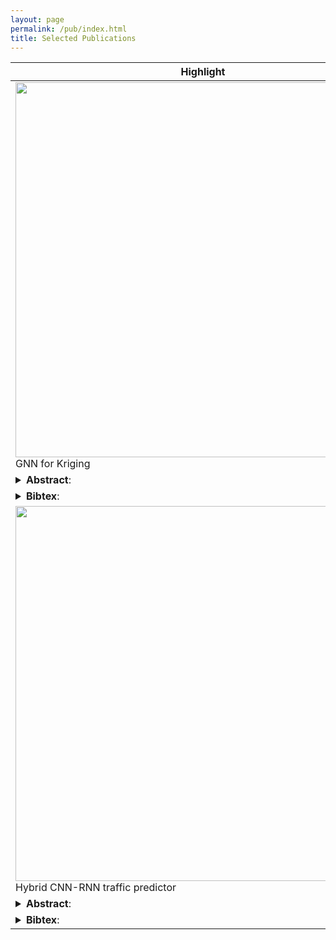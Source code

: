```yaml
---
layout: page
permalink: /pub/index.html
title: Selected Publications
---
```


<table style="width:100%">
    <thead>
		<tr>
			<th width="25%">Highlight</th>
			<th width="21%">Authors</th>
			<th width="32%">Title</th>
			<th width="2%">Year</th>
			<th width="20%">Journal/Proceedings</th>
		</tr>
    </thead>
	<tbody>
    <tr id="wu2020inductive" class="entry">
          <td>
        <div class="polaroid">
          <img src="https://kaimaoge.github.io/pub_img/ignnk.PNG" width="600" class="research_img">
          <div class="container">
          GNN for Kriging
          </div>
        </div>
      </td>
          <td><strong>Y. Wu</strong>, Zhuang, D, Labbe, A, & Sun, L.*</td>
      <td>
        Inductive Graph Neural Networks for Spatiotemporal Kriging<br>
                <p class="infolinks"> 
                  <!-- [<a href="https://arxiv.org/pdf/2006.07527.pdf">PDF</a>] -->
                  [<a href="https://arxiv.org/pdf/2006.07527">arXiv</a>]
                  [<a href="https://github.com/Kaimaoge/IGNNK">code</a>]
              </p>
        </td>
      <td>2021</td>
          <td>AAAI 2021</td>
        </tr>
        <tr id="abs_wu2020inductive" class="abstract noshow">
          <td colspan="5"><div align="justify"> <details><summary><b>Abstract</b>:</summary> <p>
		  Time series forecasting and spatiotemporal kriging are the two most important tasks in spatiotemporal data analysis. Recent research on graph neural networks has made substantial progress in time series forecasting, while little attention has been paid to the kriging problem---recovering signals for unsampled locations/sensors. Most existing scalable kriging methods (e.g., matrix/tensor completion) are transductive, and thus full retraining is required when we have a new sensor to interpolate. In this paper, we develop an Inductive Graph Neural Network Kriging (IGNNK) model to recover data for unsampled sensors on a network/graph structure. To generalize the effect of distance and reachability, we generate random subgraphs as samples and  corresponding adjacency matrix for each sample. By reconstructing all signals on each sample subgraph, IGNNK can effectively learn the spatial message passing mechanism. Empirical results on several real-world spatiotemporal datasets demonstrate the effectiveness of our model. In addition, we also find that the learned model can be successfully transferred to the same type of kriging tasks on an unseen dataset. Our results show that: 1) GNN is an efficient and effective tool for spatial kriging; 2) inductive GNNs can be trained using dynamic adjacency matrices; 3) a trained model can be transferred to new graph structures and 4) IGNNK can be used to generate virtual sensors. </p>
</details>
		  </div></td>
        </tr>
        <tr id="bib_wu2020inductive" class="bibtex noshow">
          <td colspan="5"><details><summary><b>Bibtex</b>:</summary> <p>
                <pre>@article{wu2020inductive,
  title={Inductive graph neural networks for spatiotemporal kriging},
  author={Wu, Yuankai and Zhuang, Dingyi and Labbe, Aurelie and Sun, Lijun},
  journal={arXiv preprint arXiv:2006.07527},
  year={2020}
}</pre></p>
</details>
      </td>
    </tr>
      <tr id="wu2018hybrid" class="entry">
          <td>
        <div class="polaroid">
          <img src="https://kaimaoge.github.io/pub_img/TRC.jpg" width="600" class="research_img">
          <div class="container">
          Hybrid CNN-RNN traffic predictor
          </div>
        </div>
      </td>
          <td><strong>Y. Wu</strong>, H. Tan, L. Qin, B. Ran, Z. Jiang.</td>
      <td>
        A hybrid deep learning based traffic flow prediction method and its understanding<br>
                <p class="infolinks"> 
                  <!-- [<a href="https://arxiv.org/pdf/2006.07527.pdf">PDF</a>] -->
                  [<a href="https://www.sciencedirect.com/science/article/pii/S0968090X18302651?casa_token=S9i_2E-eysgAAAAA:BB1qR2bgJBl0mYnZARG9XNUi41yknWZDmAkvvmVLKO2gpMQd0ZAAUt0IWpEthpIcopXO0UvUHifr">arXiv</a>]
              </p>
        </td>
      <td>2021</td>
          <td>Transportation Research Part C</td>
        </tr>
        <tr id="abs_wu2020inductive" class="abstract noshow">
          <td colspan="5"><div align="justify"> <details><summary><b>Abstract</b>:</summary> <p>
		  Deep neural networks (DNNs) have recently demonstrated the capability to predict traffic flow with big data. While existing DNN models can provide better performance than shallow models, it is still an open issue of making full use of spatial-temporal characteristics of the traffic flow to improve their performance. In addition, our understanding of them on traffic data remains limited. This paper proposes a DNN based traffic flow prediction model (DNN-BTF) to improve the prediction accuracy. The DNN-BTF model makes full use of weekly/daily periodicity and spatial-temporal characteristics of traffic flow. Inspired by recent work in machine learning, an attention based model was introduced that automatically learns to determine the importance of past traffic flow. The convolutional neural network was also used to mine the spatial features and the recurrent neural network to mine the temporal features of traffic flow. We also showed through visualization how DNN-BTF model understands traffic flow data and presents a challenge to conventional thinking about neural networks in the transportation field that neural networks is purely a “black-box” model. Data from open-access database PeMS was used to validate the proposed DNN-BTF model on a long-term horizon prediction task. Experimental results demonstrated that our method outperforms the state-of-the-art approaches. </p>
</details>
		  </div></td>
        </tr>
        <tr id="bib_wu2020inductive" class="bibtex noshow">
          <td colspan="5"><details><summary><b>Bibtex</b>:</summary> <p>
                <pre>@article{wu2018hybrid,
  title={A hybrid deep learning based traffic flow prediction method and its understanding},
  author={Wu, Yuankai and Tan, Huachun and Qin, Lingqiao and Ran, Bin and Jiang, Zhuxi},
  journal={Transportation Research Part C: Emerging Technologies},
  volume={90},
  pages={166--180},
  year={2018},
  publisher={Elsevier}
}</pre></p>
</details>
      </td>
    </tr>
	</tbody>
</table>






